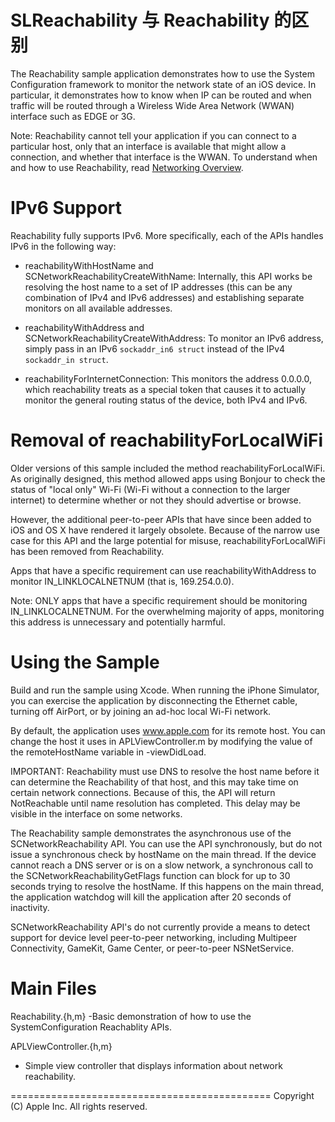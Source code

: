 
SLReachability 与 Reachability 的区别
============
The Reachability sample application demonstrates how to use the System Configuration framework to monitor the network state of an iOS device. In particular, it demonstrates how to know when IP can be routed and when traffic will be routed through a Wireless Wide Area Network (WWAN) interface such as EDGE or 3G.

Note: Reachability cannot tell your application if you can connect to a particular host, only that an interface is available that might allow a connection, and whether that interface is the WWAN. To understand when and how to use Reachability, read [Networking Overview][1].

[1]: <http://developer.apple.com/library/ios/#documentation/NetworkingInternetWeb/Conceptual/NetworkingOverview/>


IPv6 Support
============
Reachability fully supports IPv6.  More specifically, each of the APIs handles IPv6 in the following way:

- reachabilityWithHostName and SCNetworkReachabilityCreateWithName:  Internally, this API works be resolving the host name to a set of IP addresses (this can be any combination of IPv4 and IPv6 addresses) and establishing separate monitors on all available addresses.

- reachabilityWithAddress and SCNetworkReachabilityCreateWithAddress:  To monitor an IPv6 address, simply pass in an IPv6 `sockaddr_in6 struct` instead of the IPv4 `sockaddr_in struct`.

- reachabilityForInternetConnection:  This monitors the address 0.0.0.0, which reachability treats as a special token that causes it to actually monitor the general routing status of the device, both IPv4 and IPv6.



Removal of reachabilityForLocalWiFi
============
Older versions of this sample included the method reachabilityForLocalWiFi. As originally designed, this method allowed apps using Bonjour to check the status of "local only" Wi-Fi (Wi-Fi without a connection to the larger internet) to determine whether or not they should advertise or browse. 

However, the additional peer-to-peer APIs that have since been added to iOS and OS X have rendered it largely obsolete.  Because of the narrow use case for this API and the large potential for misuse, reachabilityForLocalWiFi has been removed from Reachability.

Apps that have a specific requirement can use reachabilityWithAddress to monitor IN_LINKLOCALNETNUM (that is, 169.254.0.0).  

Note: ONLY apps that have a specific requirement should be monitoring IN_LINKLOCALNETNUM.  For the overwhelming majority of apps, monitoring this address is unnecessary and potentially harmful.


Using the Sample
================

Build and run the sample using Xcode. When running the iPhone Simulator, you can exercise the application by disconnecting the Ethernet cable, turning off AirPort, or by joining an ad-hoc local Wi-Fi network.

By default, the application uses www.apple.com for its remote host. You can change the host it uses in APLViewController.m by modifying the value of the remoteHostName variable in -viewDidLoad.

IMPORTANT: Reachability must use DNS to resolve the host name before it can determine the Reachability of that host, and this may take time on certain network connections.  Because of this, the API will return NotReachable until name resolution has completed.  This delay may be visible in the interface on some networks.

The Reachability sample demonstrates the asynchronous use of the SCNetworkReachability API. You can use the API synchronously, but do not issue a synchronous check by hostName on the main thread. If the device cannot reach a DNS server or is on a slow network, a synchronous call to the SCNetworkReachabilityGetFlags function can block for up to 30 seconds trying to resolve the hostName. If this happens on the main thread, the application watchdog will kill the application after 20 seconds of inactivity.

SCNetworkReachability API's do not currently provide a means to detect support for device level peer-to-peer networking, including Multipeer Connectivity, GameKit, Game Center, or peer-to-peer NSNetService.


Main Files
==========

Reachability.{h,m}
 -Basic demonstration of how to use the SystemConfiguration Reachablity APIs.

APLViewController.{h,m}
- Simple view controller that displays information about network reachability.


=============================================
Copyright (C) Apple Inc. All rights reserved.


